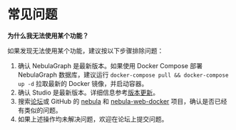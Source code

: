 # 常见问题

**为什么我无法使用某个功能？**

如果发现无法使用某个功能，建议按以下步骤排除问题：

1. 确认 NebulaGraph 是最新版本。如果使用 Docker Compose 部署 NebulaGraph 数据库，建议运行 `docker-compose pull && docker-compose up -d` 拉取最新的 Docker 镜像，并启动容器。
2. 确认 Studio 是最新版本。详细信息参考[版本更新](../../20.appendix/release-notes/studio-release-note.md)。
3. 搜索[论坛](https://discuss.nebula-graph.com.cn/)或 GitHub 的 [nebula](https://github.com/vesoft-inc/nebula) 和 [nebula-web-docker](https://github.com/vesoft-inc/nebula-web-docker/issues) 项目，确认是否已经有类似的问题。
4. 如果上述操作均未解决问题，欢迎在论坛上提交问题。

<!--
**Studio 是否会开源？**

目前还未开源。
-->